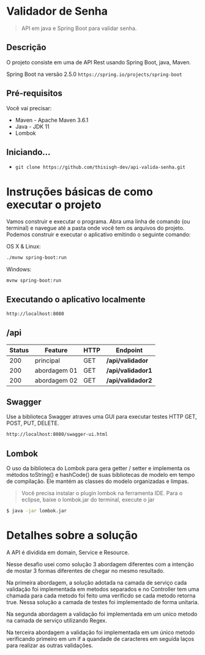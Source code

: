 

# Validador de Senha
 >API em java e Spring Boot para validar senha.

## Descrição

O projeto consiste em uma de API Rest usando Spring Boot, java, Maven.

 Spring Boot na versão 2.5.0 
``https://spring.io/projects/spring-boot`` 

## Pré-requisitos
Você vai precisar:
* Maven - Apache Maven 3.6.1
* Java - JDK 11
* Lombok 

## Iniciando...

- `git clone https://github.com/thisisgh-dev/api-valida-senha.git`

  
# Instruções básicas de como executar o projeto

Vamos construir e executar o programa. Abra uma linha de comando (ou terminal) e navegue até a pasta onde você tem os arquivos do projeto. Podemos construir e executar o aplicativo emitindo o seguinte comando:

OS X & Linux:

```sh
./mvnw spring-boot:run
```

Windows:

```sh
mvnw spring-boot:run
```
## Executando o aplicativo localmente


```sh
http://localhost:8080
```
## /api

| Status | Feature | HTTP | Endpoint                            
| ------| ------- | ------ | -------------------------------- |
| 200   | principal | GET | **/api/validador** |
| 200   | abordagem 01 | GET | **/api/validador1** | 
| 200   | abordagem 02 | GET | **/api/validador2** |


## Swagger
Use a biblioteca Swagger atraves uma GUI para executar testes HTTP GET, POST, PUT, DELETE.

```sh
http://localhost:8080/swagger-ui.html
```
## Lombok
O uso da biblioteca do Lombok para gera getter / setter e implementa os métodos toString() e hashCode() de suas bibliotecas de modelo em tempo de compilação. Ele mantém as classes do modelo organizadas e limpas. 
>Você precisa instalar o plugin lombok na ferramenta IDE. Para o eclipse, baixe o lombok.jar do terminal, execute o jar
```sh
$ java -jar lombok.jar
```

# Detalhes sobre a solução

A API é dividida em domain, Service e Resource.

Nesse desafio usei como solução 3 abordagem diferentes com a intenção de mostar 3 formas diferentes de chegar no mesmo resultado.

Na primeira abordagem, a solução adotada na camada de serviço cada validação foi implementada em metodos separados e no Controller tem uma chamada para cada metodo foi feito uma verificdo se cada metodo retorna true.
Nessa solução a camada de testes foi implementado de forma unitaria.

Na segunda abordagem a validação foi implementada em um unico metodo na camada de serviço utilizando Regex.

Na terceira abordagem a validação foi implementada em um único metodo verificando primeiro em um if a quandade de caracteres em seguida laços para realizar as outras validações.











